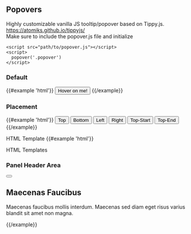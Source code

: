 ## Popovers

Highly customizable vanilla JS tooltip/popover based on Tippy.js. https://atomiks.github.io/tippyjs/  
Make sure to include the popover.js file and initialize

```
<script src="path/to/popover.js"></script>
<script>
  popover('.popover')
</script>
```

### Default
{{#example 'html'}}
<button class="popover btn" title="I'm a popover!" data-popover-arrow="true">Hover on me!</button>
{{/example}}

### Placement
{{#example 'html'}}
<button class="popover btn" title="I'm a Popover!" data-popover-arrow="true" data-popover-placement="top">Top</button>
<button class="popover btn" title="I'm a Popover!" data-popover-arrow="true" data-popover-placement="bottom">Bottom</button>
<button class="popover btn" title="I'm a Popover!" data-popover-arrow="true" data-popover-placement="left">Left</button>
<button class="popover btn" title="I'm a Popover!" data-popover-arrow="true" data-popover-placement="right">Right</button>
<button class="popover btn" title="I'm a Popover!" data-popover-arrow="true" data-popover-placement="top-start">Top-Start</button>
<button class="popover btn" title="I'm a Popover!" data-popover-arrow="true" data-popover-placement="top-end">Top-End</button>
{{/example}}

HTML Template
{{#example 'html'}}
<script>
  popover('.popover-with-html', {
    html: '#myHtml',
  })
</script>
<a class="popover-with-html">HTML Templates</a>
<div id="myHtml" class="panel hide">
  <div class="panel-header">
    <h3>Panel Header Area</h3>
    <button class="close" aria-label="Close" data-dismiss="modal"></button>
  </div>
  <div class="panel-body">
    <h2>Maecenas Faucibus</h2>
    <p>Maecenas faucibus mollis interdum. Maecenas sed diam eget risus varius blandit sit amet non magna.</p>
  </div>
</div>
{{/example}}
